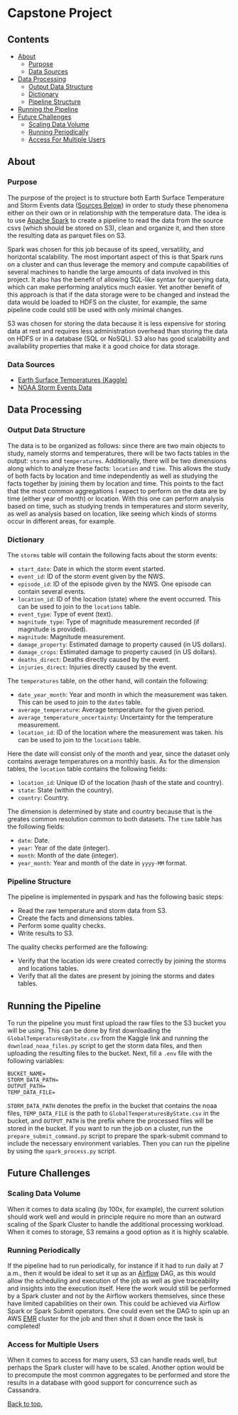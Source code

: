 # Capstone Project

## Contents
* [About](#about)
  * [Purpose](#purpose)
  * [Data Sources](#data-sources)
* [Data Processing](#data-processing)
  * [Output Data Structure](#output-data-structure)
  * [Dictionary](#dictionary) 
  * [Pipeline Structure](#pipeline-structure)
* [Running the Pipeline](#running-the-pipeline)    
* [Future Challenges](#future-challenges)
  * [Scaling Data Volume](#scaling-data-volume)
  * [Running Periodically](#running-periodically)
  * [Access For Multiple Users](#access-for-multiple-users)

## About

### Purpose
The purpose of the project is to structure both Earth Surface Temperature and Storm Events
data ([Sources Below](#data-sources)) in order to study these phenomena either on 
their own or in relationship with the temperature data. The idea is to use
[Apache Spark](https://spark.apache.org/) to create a pipeline to read the data from the
source csvs (which should be stored on S3), clean and organize it, and  then store the 
resulting data as parquet files on S3.

Spark was chosen for this job because of its speed, versatility, and horizontal scalability. The
most important aspect of this is that Spark runs on a cluster and can thus leverage the memory and
compute capabilities of several machines to handle the large amounts of data involved in this project.
It also has the benefit of allowing SQL-like syntax for querying data, which can make performing
analytics much easier. Yet another benefit of this approach is that if the data storage were to be
changed and instead the data would be loaded to HDFS on the cluster, for example, the same pipeline
code could still be used with only minimal changes.

S3 was chosen for storing the data because it is less expensive for storing data at rest and
requires less administration overhead than storing the data on HDFS or in a database (SQL or
NoSQL). S3 also has good scalability and availability properties that make it a good choice
for data storage.

### Data Sources

- [Earth Surface Temperatures (Kaggle)](https://www.kaggle.com/berkeleyearth/climate-change-earth-surface-temperature-data)
- [NOAA Storm Events Data](https://www.ncdc.noaa.gov/stormevents/ftp.jsp)

## Data Processing

### Output Data Structure
The data is to be organized as follows: since there are two main objects to study, namely storms
and temperatures, there will be two facts tables in the output: `storms` and `temperatures`. Additionally,
there will be two dimensions along which to analyze these facts: `location` and `time`. This allows the study of
both facts by location and time independently as well as studying the facts together by joining them by location
and time. This points to the fact that the most common aggregations I expect to perform on the data are by time (either
year of month) or location. With this one can perform analysis based on time, such as studying trends in temperatures and storm 
severity, as well as analysis based on location, like seeing which kinds of storms occur in different areas, 
for example.

### Dictionary
The `storms` table will contain the following facts about the storm events:
- `start_date`: Date in which the storm event started.
- `event_id`: ID of the storm event given by the NWS.
- `episode_id`: ID of the episode given by the NWS. One episode can contain several events.
- `location_id`: ID of the location (state) where the event occurred. This can be used to join to the
  `locations` table.
- `event_type`: Type of event (text).
- `magnitude_type`: Type of magnitude measurement recorded (if magnitude is provided).
- `magnitude`: Magnitude measurement.
- `damage_property`: Estimated damage to property caused (in US dollars).
- `damage_crops`: Estimated damage to property caused (in US dollars).
- `deaths_direct`: Deaths directly caused by the event.
- `injuries_direct`: Injuries directly caused by the event.

The `temperatures` table, on the other hand, will contain the following:
- `date_year_month`: Year and month in which the measurement was taken. This can be used to join to the
  `dates` table.
- `average_temperature`: Average temperature for the given period.
- `average_temperature_uncertainty`: Uncertainty for the temperature measurement.
- `location_id`: ID of the location where the measurement was taken. his can be used to join to the
  `locations` table.

Here the date will consist only of the month and year, since the dataset only contains average
temperatures on a monthly basis. As for the dimension tables, the `location` table contains the 
following fields:
- `location_id`: Unique ID of the location (hash of the state and country).
- `state`: State (within the country).
- `country`: Country.

The dimension is determined by state and country because that is the greates common resolution
common to both datasets. The `time` table has the following fields:
- `date`: Date.
- `year`: Year of the date (integer).
- `month`: Month of the date (integer).
- `year_month`: Year and month of the date in `yyyy-MM` format.

### Pipeline Structure
The pipeline is implemented in pyspark and has the following basic steps:
- Read the raw temperature and storm data from S3.
- Create the facts and dimensions tables.
- Perform some quality checks.
- Write results to S3.

The quality checks performed are the following:
- Verify that the location ids were created correctly by joining the storms and locations tables.
- Verify that all the dates are present by joining the storms and dates tables.

## Running the Pipeline
To run the pipeline you must first upload the raw files to the S3 bucket you will be using. This
can be done by first downloading the `GlobalTemperaturesByState.csv` from the Kaggle link and running
the `download_noaa_files.py` script to get the storm data files, and then uploading the resulting files
to the bucket. Next, fill a `.env` file with the following variables:
```dotenv
BUCKET_NAME=
STORM_DATA_PATH=
OUTPUT_PATH=
TEMP_DATA_FILE=
```
`STORM_DATA_PATH` denotes the prefix in the bucket that contains the noaa files, `TEMP_DATA_FILE` is the path
to `GlobalTemperaturesByState.csv` in the bucket, and `OUTPUT_PATH` is the prefix where the processed files
will be stored in the bucket. If you want to run the job on a cluster, run the `prepare_submit_command.py` script
to prepare the spark-submit command to include the necessary environment variables. Then you can run the pipeline
by using the `spark_process.py` script.

## Future Challenges

### Scaling Data Volume
When it comes to data scaling (by 100x, for example), the current solution should work well and 
would in principle require no more than an outward scaling of the Spark Cluster to handle the 
additional processing workload. When it comes to storage, S3 remains a good option as it is highly 
scalable.

### Running Periodically
If the pipeline had to run periodically, for instance if it had to run daily at 7 a.m., then it would
be ideal to set it up as an [Airflow](https://airflow.apache.org/) DAG, as this would allow the 
scheduling and execution of the job as well as give traceability and insights into the execution
itself. Here the work would still be performed by a Spark cluster and not by the Airflow workers 
themselves, since these have limited capabilities on their own. This could be achieved via Airflow
Spark or Spark Submit operators. One could even set the DAG to spin up an AWS 
[EMR](https://aws.amazon.com/emr/) cluster for the job and then shut it down once the task is completed!

### Access for Multiple Users
When it comes to access for many users, S3 can handle reads well, but perhaps the Spark cluster will have
to be scaled. Another option would be to precompute the most common aggregates to be performed and store
the results in a database with good support for concurrence such as Cassandra.

[Back to top.](#capstone-project)
